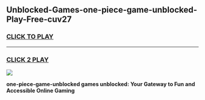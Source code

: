 
## Unblocked-Games-one-piece-game-unblocked-Play-Free-cuv27
<h3>
<a href="https://premium76.site?title=one-piece-game-unblocked&ref=15A">CLICK TO PLAY</a></h3>
<hr>

<h3>
<a href="https://premium76.site?title=one-piece-game-unblocked&ref=15A">CLICK 2 PLAY</a>
  
</h3>

<a href="https://premium76.site?title=one-piece-game-unblocked&ref=15A"><img src="https://clearcache.store/games.png"></a>


**one-piece-game-unblocked games unblocked: Your Gateway to Fun and Accessible Online Gaming**
